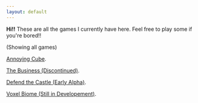```yaml
---
layout: default
---
```


**Hi!!** These are all the games I currently have here. Feel free to play some if you're bored!! 

(Showing all games)

[Annoying Cube](./games/flying-cube/index.html).

[The Business (Discontinued)](./games/the-business-dev/index.html).

[Defend the Castle (Early Alpha)](./games/defend-the-castle/index.html).

[Voxel Biome (Still in Developement)](./games/defend-the-castle/index.html).